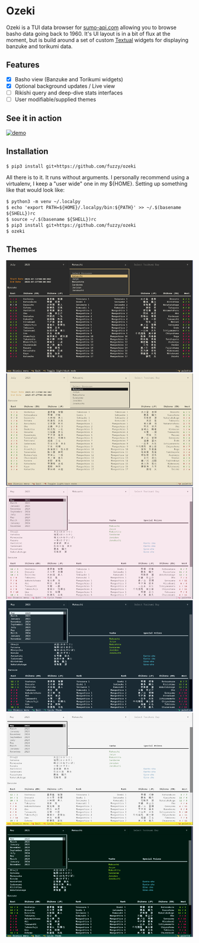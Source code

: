 # Ozeki

Ozeki is a TUI data browser for [sumo-api.com](https://ko-fi.com/sumoapi) allowing you to browse basho data going back to 1960.
It's UI layout is in a bit of flux at the moment, but is build around a set of custom [Textual]() widgets for displaying banzuke
and torikumi data.

## Features

- [X] Basho view (Banzuke and Torikumi widgets)
- [X] Optional background updates / Live view
- [ ] Rikishi query and deep-dive stats interfaces
- [ ] User modifiable/supplied themes

## See it in action

[![demo][asciicast]][asciinima]

## Installation

`$ pip3 install git+https://github.com/fuzzy/ozeki`

All there is to it. It runs without arguments. I personally recommend using a virtualenv, I keep a "user wide" one in my ${HOME}.
Setting up something like that would look like:

```
$ python3 -m venv ~/.localpy
$ echo 'export PATH=${HOME}/.localpy/bin:${PATH}' >> ~/.$(basename ${SHELL})rc
$ source ~/.$(basename ${SHELL})rc
$ pip3 install git+https://github.com/fuzzy/ozeki
$ ozeki
```

## Themes

![dark theme][dark]
![light theme][light]
![sakura theme][sakura]
![oni theme][oni]
![maneki-neko theme][maneki-neko]
![kami theme][kami]

[dark]: themes/ozeki-dark.png
[light]: themes/ozeki-light.png
[sakura]: themes/ozeki-sakura.png
[oni]: themes/ozeki-oni.png
[maneki-neko]: themes/ozeki-maneki-neko.png
[kami]: themes/ozeki-kami.png
[asciicast]: https://asciinema.org/a/hJeWx4vjtfJkv2BUbR0sqf9f4.svg
[asciinima]: https://asciinema.org/a/hJeWx4vjtfJkv2BUbR0sqf9f4
